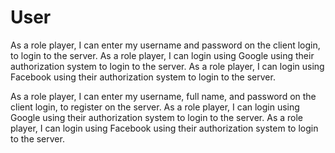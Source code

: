 # User

As a role player, I can enter my username and password on the client login, to login to the server.
As a role player, I can login using Google using their authorization system to login to the server.
As a role player, I can login using Facebook using their authorization system to login to the server.

As a role player, I can enter my username, full name, and password on the client login, to register on the server.
As a role player, I can login using Google using their authorization system to login to the server.
As a role player, I can login using Facebook using their authorization system to login to the server.
